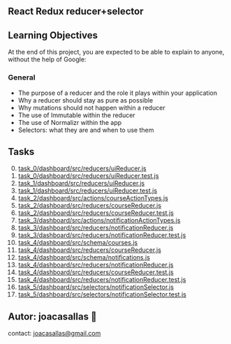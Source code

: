 ## React Redux reducer+selector ##

## Learning Objectives ##

At the end of this project, you are expected to be able to explain to anyone, without the help of Google:

### General ###
* The purpose of a reducer and the role it plays within your application
* Why a reducer should stay as pure as possible
* Why mutations should not happen within a reducer
* The use of Immutable within the reducer
* The use of Normalizr within the app
* Selectors: what they are and when to use them

## Tasks ##  
0. [task_0/dashboard/src/reducers/uiReducer.js](https://github.com/joacasallas2/holbertonschool-web_react/blob/main/react_redux_reducer_selector/task_0/dashboard/src/reducers/uiReducer.js)
0. [task_0/dashboard/src/reducers/uiReducer.test.js](https://github.com/joacasallas2/holbertonschool-web_react/blob/main/react_redux_reducer_selector/task_0/dashboard/src/reducers/uiReducer.test.js)
1. [task_1/dashboard/src/reducers/uiReducer.js](https://github.com/joacasallas2/holbertonschool-web_react/blob/main/react_redux_reducer_selector/task_1/dashboard/src/reducers/uiReducer.js)
1. [task_1/dashboard/src/reducers/uiReducer.test.js](https://github.com/joacasallas2/holbertonschool-web_react/blob/main/react_redux_reducer_selector/task_1/dashboard/src/reducers/uiReducer.test.js)
2. [task_2/dashboard/src/actions/courseActionTypes.js](https://github.com/joacasallas2/holbertonschool-web_react/blob/main/react_redux_reducer_selector/task_2/dashboard/src/actions/courseActionTypes.js)
2. [task_2/dashboard/src/reducers/courseReducer.js](https://github.com/joacasallas2/holbertonschool-web_react/blob/main/react_redux_reducer_selector/task_2/dashboard/src/reducers/courseReducer.js)
2. [task_2/dashboard/src/reducers/courseReducer.test.js](https://github.com/joacasallas2/holbertonschool-web_react/blob/main/react_redux_reducer_selector/task_2/dashboard/src/reducers/courseReducer.test.js)
3. [task_3/dashboard/src/actions/notificationActionTypes.js](https://github.com/joacasallas2/holbertonschool-web_react/blob/main/react_redux_reducer_selector/task_3/dashboard/src/actions/notificationActionTypes.js)
3. [task_3/dashboard/src/reducers/notificationReducer.js](https://github.com/joacasallas2/holbertonschool-web_react/blob/main/react_redux_reducer_selector/task_3/dashboard/src/reducers/notificationReducer.js)
3. [task_3/dashboard/src/reducers/notificationReducer.test.js](https://github.com/joacasallas2/holbertonschool-web_react/blob/main/react_redux_reducer_selector/task_3/dashboard/src/reducers/notificationReducer.test.js)
4. [task_4/dashboard/src/schema/courses.js](https://github.com/joacasallas2/holbertonschool-web_react/blob/main/react_redux_reducer_selector/task_4/dashboard/src/schema/courses.js)
4. [task_4/dashboard/src/reducers/courseReducer.js](https://github.com/joacasallas2/holbertonschool-web_react/blob/main/react_redux_reducer_selector/task_4/dashboard/src/reducers/courseReducer.js)
4. [task_4/dashboard/src/schema/notifications.js](https://github.com/joacasallas2/holbertonschool-web_react/blob/main/react_redux_reducer_selector/task_4/dashboard/src/schema/notifications.js)
4. [task_4/dashboard/src/reducers/notificationReducer.js](https://github.com/joacasallas2/holbertonschool-web_react/blob/main/react_redux_reducer_selector/task_4/dashboard/src/reducers/notificationReducer.js)
4. [task_4/dashboard/src/reducers/courseReducer.test.js](https://github.com/joacasallas2/holbertonschool-web_react/blob/main/react_redux_reducer_selector/task_4/dashboard/src/reducers/courseReducer.test.js)
4. [task_4/dashboard/src/reducers/notificationReducer.test.js](https://github.com/joacasallas2/holbertonschool-web_react/blob/main/react_redux_reducer_selector/task_4/dashboard/src/reducers/notificationReducer.test.js)
5. [task_5/dashboard/src/selectors/notificationSelector.js](https://github.com/joacasallas2/holbertonschool-web_react/blob/main/react_redux_reducer_selector/task_5/dashboard/src/selectors/notificationSelector.js)
5. [task_5/dashboard/src/selectors/notificationSelector.test.js](https://github.com/joacasallas2/holbertonschool-web_react/blob/main/react_redux_reducer_selector/task_5/dashboard/src/selectors/notificationSelector.test.js)





## Autor:  joacasallas :information_desk_person:  
contact:  joacasallas@gmail.com  


